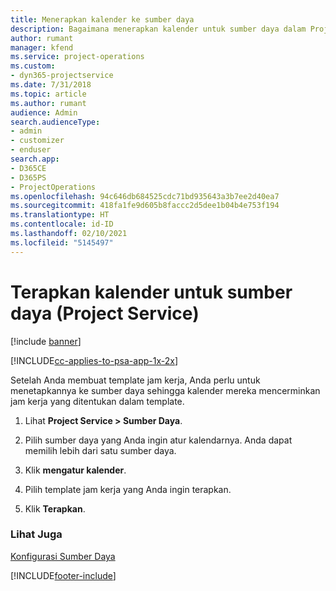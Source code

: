 ```yaml
---
title: Menerapkan kalender ke sumber daya
description: Bagaimana menerapkan kalender untuk sumber daya dalam Project Service
author: rumant
manager: kfend
ms.service: project-operations
ms.custom:
- dyn365-projectservice
ms.date: 7/31/2018
ms.topic: article
ms.author: rumant
audience: Admin
search.audienceType:
- admin
- customizer
- enduser
search.app:
- D365CE
- D365PS
- ProjectOperations
ms.openlocfilehash: 94c646db684525cdc71bd935643a3b7ee2d40ea7
ms.sourcegitcommit: 418fa1fe9d605b8faccc2d5dee1b04b4e753f194
ms.translationtype: HT
ms.contentlocale: id-ID
ms.lasthandoff: 02/10/2021
ms.locfileid: "5145497"
---
```

# <a name="apply-a-calendar-to-a-resource-project-service"></a>Terapkan kalender untuk sumber daya (Project Service)

[!include [banner](../includes/psa-now-project-operations.md)]

[!INCLUDE[cc-applies-to-psa-app-1x-2x](../includes/cc-applies-to-psa-app-1x-2x.md)]

Setelah Anda membuat template jam kerja, Anda perlu untuk menetapkannya ke sumber daya sehingga kalender mereka mencerminkan jam kerja yang ditentukan dalam template.  
  
1.  Lihat **Project Service > Sumber Daya**.  
  
2.  Pilih sumber daya yang Anda ingin atur kalendarnya. Anda dapat memilih lebih dari satu sumber daya.  
  
3.  Klik **mengatur kalender**.  
  
4.  Pilih template jam kerja yang Anda ingin terapkan.  
  
5.  Klik **Terapkan**.  
  
### <a name="see-also"></a>Lihat Juga  
 [Konfigurasi Sumber Daya](../psa/set-up-resources.md)


[!INCLUDE[footer-include](../includes/footer-banner.md)]